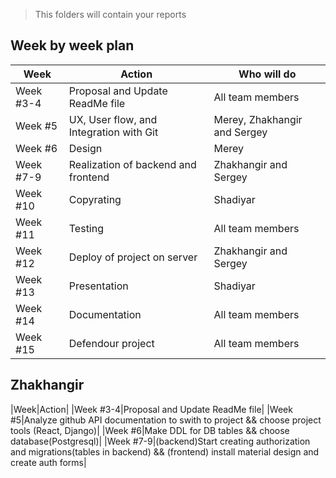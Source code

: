 > This folders will contain your reports
## Week by week plan
|Week|Action|Who will do|
|---|---|---|
|Week #3-4|Proposal and Update ReadMe file|All team members|
|Week #5|UX, User flow, and Integration with Git|Merey, Zhakhangir and Sergey|
|Week #6|Design|Merey|
|Week #7-9|Realization of backend and frontend|Zhakhangir and Sergey|
|Week #10|Copyrating|Shadiyar|
|Week #11|Testing|All team members|
|Week #12|Deploy of project on server|Zhakhangir and Sergey|
|Week #13|Presentation|Shadiyar|
|Week #14|Documentation|All team members|
|Week #15|Defendour project|All team members|
## Zhakhangir
|Week|Action|
|Week #3-4|Proposal and Update ReadMe file|
|Week #5|Analyze github API documentation to swith to project && choose project tools (React, Django)|
|Week #6|Make DDL for DB tables && choose database(Postgresql)|
|Week #7-9|(backend)Start creating authorization and migrations(tables in backend) && (frontend) install material design and create auth forms|
